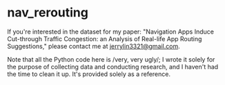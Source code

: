 # nav_rerouting
If you're interested in the dataset for my paper: "Navigation Apps Induce Cut-through Traffic Congestion: an Analysis of Real-life App Routing Suggestions," please contact me at jerrylin3321@gmail.com. 

Note that all the Python code here is /very, very ugly/; I wrote it solely for the purpose of collecting data and conducting research, and I haven't had the time to clean it up. It's provided solely as a reference. 
